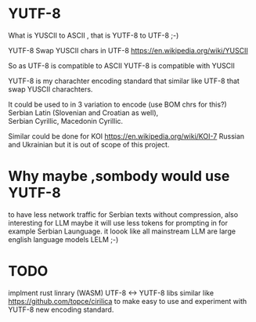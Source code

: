 # YUTF-8
What is YUSCII to ASCII , that is YUTF-8 to UTF-8 ;-)

YUTF-8
Swap YUSCII chars in UTF-8
https://en.wikipedia.org/wiki/YUSCII

So as UTF-8 is compatible to ASCII 
YUTF-8 is compatible with YUSCII

YUTF-8 is my charachter encoding standard that similar like  UTF-8
that swap YUSCII charachters.

It could be used to in 3 variation to encode (use BOM  chrs for this?)  
Serbian Latin (Slovenian and Croatian as well),  
Serbian Cyrillic,
Macedonin Cyrillic.

Similar could be done for  KOI 
https://en.wikipedia.org/wiki/KOI-7 
Russian and Ukrainian 
but it is out of scope of this project.

# Why maybe ,sombody would use YUTF-8

to have less network traffic for Serbian texts  without compression,
also interesting for LLM maybe it will use less tokens for prompting in for example Serbian Launguage. 
it loook like all mainstream LLM are large english language models LELM ;-)

# TODO
implment rust linrary (WASM) UTF-8 <-> YUTF-8 libs similar like https://github.com/topce/cirilica
to make easy to use and experiment with YUTF-8 new encoding standard. 


